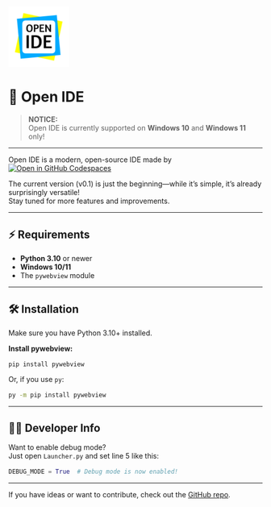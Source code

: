<img src="Editor/assets/icon.png" alt="Open IDE Banner" width="120"/>

# 🚀 Open IDE

> **NOTICE:**  
> Open IDE is currently supported on **Windows 10** and **Windows 11** only!

---

Open IDE is a modern, open-source IDE made by  
[![Open in GitHub Codespaces](https://img.shields.io/static/v1?style=for-the-badge&label=SyntaxMORG0&message=Profile&color=lightgrey&logo=github)](https://github.com/syntaxMORG0)

The current version (v0.1) is just the beginning—while it’s simple, it’s already surprisingly versatile!  
Stay tuned for more features and improvements.

---

## ⚡ Requirements

- **Python 3.10** or newer  
- **Windows 10/11**  
- The `pywebview` module

---

## 🛠️ Installation

Make sure you have Python 3.10+ installed.

**Install pywebview:**

```sh
pip install pywebview
```

Or, if you use `py`:

```sh
py -m pip install pywebview
```

---

## 👨‍💻 Developer Info

Want to enable debug mode?  
Just open `Launcher.py` and set line 5 like this:

```python
DEBUG_MODE = True  # Debug mode is now enabled!
```

---
If you have ideas or want to contribute, check out the [GitHub repo](https://github.com/syntaxMORG0/Open-IDE).
